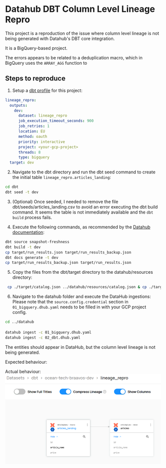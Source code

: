 # Datahub DBT Column Level Lineage Repro

This project is a reproduction of the issue where column level lineage is not being generated with Datahub's DBT core integration.

It is a BigQuery-based project. 

The errors appears to be related to a deduplication macro, which in BigQuery uses the `ARRAY_AGG` function to 

## Steps to reproduce
1. Setup a [dbt profile](https://docs.getdbt.com/docs/core/connect-data-platform/profiles.yml) for this project:
```yaml
lineage_repro:
  outputs:
    dev:
      dataset: lineage_repro
      job_execution_timeout_seconds: 900
      job_retries: 1
      location: EU
      method: oauth
      priority: interactive
      project: <your-gcp-project>
      threads: 8
      type: bigquery
  target: dev
```

2. Navigate to the dbt directory and run the dbt seed command to create the initial table `lineage_repro.articles_landing`:
```bash
cd dbt
dbt seed -t dev
```

3. (Optional) Once seeded, I needed to remove the file dbt/seeds/articles_landing.csv to avoid an error executing the dbt build command.
    It seems the table is not immediately available and the `dbt build` process fails.

4. Execute the following commands, as recommended by the [Datahub documentation](https://datahubproject.io/docs/generated/ingestion/sources/dbt/):
```bash
dbt source snapshot-freshness
dbt build -t dev
cp target/run_results.json target/run_results_backup.json
dbt docs generate -t dev
cp target/run_results_backup.json target/run_results.json
```

5. Copy the files from the dbt/target directory to the datahub/resources directory:
```bash
 cp ./target/catalog.json ../datahub/resources/catalog.json & cp ./target/manifest.json ../datahub/resources/manifest.json & cp ./target/run_results.json ../datahub/resources/run_results.json 
```

6. Navigate to the datahub folder and execute the DataHub ingestions:
   Please note that the `source.config.credential` section in `01_bigquery.dhub.yaml` needs to be filled in with your GCP project config.
```bash
cd ../datahub

datahub ingest -c 01_bigquery.dhub.yaml
datahub ingest -c 02_dbt.dhub.yaml 
```

The entities should appear in DataHub, but the column level lineage is not being generated.

Expected behaviour:

Actual behaviour:
![Actual DBT Column Level Lineage](./docs/02-actual-lineage.png)